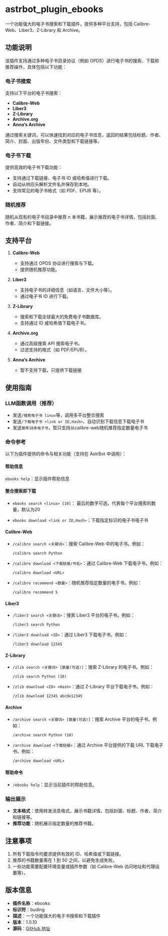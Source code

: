 # astrbot_plugin_ebooks

一个功能强大的电子书搜索和下载插件，提供多种平台支持，包括 Calibre-Web、Liber3、Z-Library 和 Archive。

## 功能说明

该插件支持通过多种电子书目录协议（例如 OPDS）进行电子书的搜索、下载和推荐操作，具体包括以下功能：

### 电子书搜索

支持以下平台的电子书搜索：

- **Calibre-Web**
- **Liber3**
- **Z-Library**
- **Archive.org**
- **Anna‘s Archive**

通过搜索关键词，可以快速找到对应的电子书信息，返回的结果包括标题、作者、简介、封面、出版年份、文件类型和下载链接等。

### 电子书下载

提供高效的电子书下载功能：

- 支持通过下载链接、电子书 ID 或哈希值进行下载。
- 自动从响应头解析文件名并保存到本地。
- 支持常见的电子书格式（如 PDF、EPUB 等）。

### 随机推荐

随机从现有的电子书目录中推荐 n 本书籍，展示推荐的电子书详情，包括封面、作者、简介和下载链接。

## 支持平台

1. **Calibre-Web**
    - 支持通过 OPDS 协议进行搜索与下载。
    - 提供随机推荐功能。

2. **Liber3**
    - 支持电子书的详细信息（如语言、文件大小等）。
    - 通过电子书 ID 进行下载。

3. **Z-Library**
    - 搜索和下载全球最大的免费电子书数据库。
    - 支持通过 ID 或哈希值下载电子书。

4. **Archive.org**
    - 通过高级搜索 API 搜索电子书。
    - 过滤支持的格式（如 PDF/EPUB）。

5. **Anna‘s Archive**
    - 暂不支持下载，只提供下载链接

## 使用指南

### LLM函数调用（推荐）

- 发送`/搜索电子书 linux`等，调用多平台整合搜索
- 发送`/下载电子书 <link or ID,Hash>`，自动识别下载信息下载电子书
- 发送`推荐10本电子书`，暂只支持从calibre-web随机推荐指定数量电子书

### 命令参考

以下为插件提供的命令与相关功能（支持在 AstrBot 中调用）：

#### 帮助信息

`ebooks help`：显示插件帮助信息

#### 整合搜索即下载

- `ebooks search <linux> [10]`： 最后的数字可选，代表每个平台搜索的数量，默认为20

- `ebooks download <link or ID,Hash>`：下载指定标识的电子书电子书

#### **Calibre-Web**

- `/calibre search <关键词>`：搜索 Calibre-Web 中的电子书。例如：
  ```
  /calibre search Python
  ```

- `/calibre download <下载链接/书名>`：通过 Calibre-Web 下载电子书。例如：
  ```
  /calibre download <URL>
  ```

- `/calibre recommend <数量>`：随机推荐指定数量的电子书。例如：
  ```
  /calibre recommend 5
  ```

#### **Liber3**

- `/liber3 search <关键词>`：搜索 Liber3 平台的电子书。例如：
  ```
  /liber3 search Python
  ```

- `/liber3 download <ID>`：通过 Liber3 下载电子书。例如：
  ```
  /liber3 download 12345
  ```

#### **Z-Library**

- `/zlib search <关键词> [数量(可选)]`：搜索 Z-Library 的电子书。例如：
  ```
  /zlib search Python (10)
  ```

- `/zlib download <ID> <Hash>`：通过 Z-Library 平台下载电子书。例如：
  ```
  /zlib download 12345 abcde12345
  ```

#### **Archive**

- `/archive search <关键词> [数量(可选)]`：搜索 Archive 平台的电子书。例如：
  ```
  /archive search Python (10)
  ```

- `/archive download <下载链接>`：通过 Archive 平台提供的下载 URL 下载电子书。例如：
  ```
  /archive download <URL>
  ```

#### 帮助命令

- `/ebooks help`：显示当前插件的帮助信息。

### 输出展示

- **文本格式**：使用转发消息格式，展示书籍详情，包括封面、标题、作者、简介和链接等。
- **推荐功能**：随机展示指定数量的推荐书籍。

## 注意事项

1. 所有下载指令均要求提供有效的 ID、哈希值或下载链接。
2. 推荐的书籍数量需在 1 到 50 之间，以避免生成失败。
3. 一些功能需要配置环境变量或插件参数（如 Calibre-Web 访问地址和代理设置等）。

## 版本信息

- **插件名称**：ebooks
- **标识符**：buding
- **描述**：一个功能强大的电子书搜索和下载插件
- **版本**：1.0.10
- **源码**：[GitHub 地址](https://github.com/zouyonghe/astrbot_plugin_ebooks)
